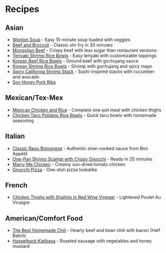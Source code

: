 # Recipes

## Asian

* [Wonton Soup](?recipe=wonton_soup) - Easy 15-minute soup loaded with veggies
* [Beef and Broccoli](?recipe=beef_and_broccoli) - Classic stir-fry in 30 minutes
* [Mongolian Beef](?recipe=mongolian_beef) - Crispy beef with less sugar than restaurant versions
* [Teriyaki Shrimp Rice Bowls](?recipe=teriyaki_shrimp_bowls) - Easy teriyaki with customizable toppings
* [Korean Beef Rice Bowls](?recipe=korean_beef_bowls) - Ground beef with gochujang sauce
* [Korean Shrimp Rice Bowls](?recipe=korean_shrimp_bowls) - Shrimp with gochujang and spicy mayo
* [Spicy California Shrimp Stack](?recipe=shrimp_stack) - Sushi-inspired stacks with cucumber and avocado
* [Soy Honey Pork Ribs](?recipe=asian_short_ribs) 

## Mexican/Tex-Mex
* [Mexican Chicken and Rice](?recipe=mexican_chicken_rice_bowl) - Complete one-pot meal with chicken thighs
* [Chicken Taco Poblano Rice Bowls](?recipe=chicken_taco_bowls) - Quick taco bowls with homemade seasoning

## Italian
* [Classic Ragu Bolognese](?recipe=classic_bolognese) - Authentic slow-cooked sauce from Bon Appétit
* [One-Pan Shrimp Scampi with Crispy Gnocchi](?recipe=shrimp_scampi_gnocchi) - Ready in 25 minutes
* [Marry Me Chicken](?recipe=marry_me_chicken) - Creamy sun-dried tomato chicken
* [Gnocchi Pizza](?recipe=gnocchi_pizza) - One-dish pizza lookalike

## French
* [Chicken Thighs with Shallots in Red Wine Vinegar](?recipe=chicken_thighs_shallots) - Lightened Poulet Au Vinaigre

## American/Comfort Food
* [The Best Homemade Chili](?recipe=best_chili) - Hearty beef and bean chili with bacon (Half Batch)
* [Hasselback Kielbasa](?recipe=hasselback_kielbasa) - Roasted sausage with vegetables and honey mustard
